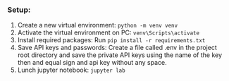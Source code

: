 ### Setup:
1. Create a new virtual environment: `python -m venv venv`
2. Activate the virtual environment on PC: `venv\Scripts\activate`
3. Install required packages: Run `pip install -r requirements.txt`
4. Save API keys and passwords: Create a file called .env in the project root directory
and save the private API keys using the name of the key then and equal sign and api key without any space.
5. Lunch jupyter notebook: `jupyter lab`